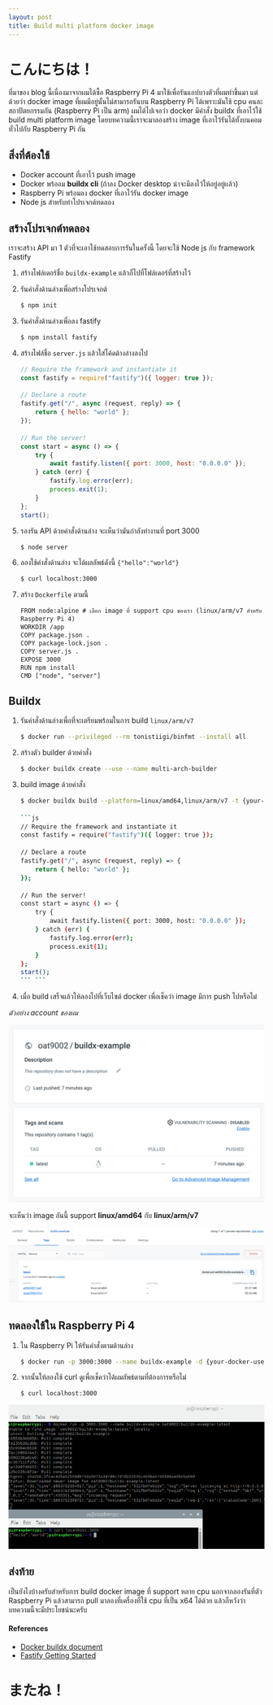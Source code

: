 ```yaml
---
layout: post
title: Build multi platform docker image
---
```


# こんにちは！

ที่มาของ blog นี้เนื่องมาจากผมได้ซื้อ Raspberry Pi 4 มาใช้เพื่อรันแอปบางตัวที่ผมทำขึ้นมา แต่ด้วยว่า docker image ที่ผมมีอยู่นั้นไม่สามารถรันบน Raspberry Pi ได้เพราะมันใช้ cpu คนละสถาปัตยกรรมกัน (Raspberry Pi เป็น arm) ผมได้ไปเจอว่า docker มีคำสั่ง buildx ที่เอาไว้ใช้ build multi platform image โดยบทความนี้เราจะมาลองสร้าง image ที่เอาไว้รันได้ทั้งบนคอมทั่วไปกับ Raspberry Pi กัน

## สิ่งที่ต้องใช้

-   Docker account ที่เอาไว้ push image
-   Docker พร้ออม **buildx cli** (ถ้าลง Docker desktop น่าจะมีลงไว้ให้อยู่อยู่เเล้ว)
-   Raspberry Pi พร้อมลง docker ที่เอาไว้รัน docker image
-   Node js สำหรับทำโปรเจกต์ทดลอง

## สร้างโปรเจกต์ทดลอง

เราจะสร้าง API มา 1 ตัวที่จะเอาใช้ทดสอบการรันในครั้งนี้ โดยจะใช้ Node js กับ framework Fastify

1. สร้างโฟล์เดอร์ชื่อ `buildx-example` แล้วก็ไปที่โฟล์เดอร์ที่สร้างไว้
2. รันคำสั่งด้านล่างเพื่อสร้างโปรเจกต์

    ```bash
    $ npm init
    ```

3. รันคำสั่งด้านล่างเพื่อลง fastify

    ```bash
    $ npm install fastify
    ```

4. สร้างไฟล์ชื่อ `server.js` แล้วใส่โค้ดด้างล่างลงไป

    ```js
    // Require the framework and instantiate it
    const fastify = require("fastify")({ logger: true });

    // Declare a route
    fastify.get("/", async (request, reply) => {
        return { hello: "world" };
    });

    // Run the server!
    const start = async () => {
        try {
            await fastify.listen({ port: 3000, host: "0.0.0.0" });
        } catch (err) {
            fastify.log.error(err);
            process.exit(1);
        }
    };
    start();
    ```

5. รองรัน API ด้วยคำสั่งด้านล่าง จะเห็นว่ามันกำลังทำงานที่ port 3000

    ```bash
    $ node server
    ```

6. ลองใช้คำสั่งด้านล่าง จะได้ผลลัพธ์ดังนี้ `{"hello":"world"}`

    ```bash
    $ curl localhost:3000
    ```

7. สร้าง `Dockerfile` ตามนี้

    ```docker
    FROM node:alpine # เลือก image ที่ support cpu ของเรา (linux/arm/v7 สำหรับ Raspberry Pi 4)
    WORKDIR /app
    COPY package.json .
    COPY package-lock.json .
    COPY server.js .
    EXPOSE 3000
    RUN npm install
    CMD ["node", "server"]
    ```

## Buildx

1. รันคำสั่งด้านล่างเพื่อที่จะเตรียมพร้อมในการ build `linux/arm/v7`

    ```bash
    $ docker run --privileged --rm tonistiigi/binfmt --install all
    ```

2. สร้างตัว builder ด้วยคำสั่ง

    ```bash
    $ docker buildx create --use --name multi-arch-builder
    ```

3. build image ด้วยคำสั่ง

    ````bash
    $ docker buildx build --platform=linux/amd64,linux/arm/v7 -t {your-docker-username}/buildx-example:latest --push .

    ```js
    // Require the framework and instantiate it
    const fastify = require("fastify")({ logger: true });

    // Declare a route
    fastify.get("/", async (request, reply) => {
        return { hello: "world" };
    });

    // Run the server!
    const start = async () => {
        try {
            await fastify.listen({ port: 3000, host: "0.0.0.0" });
        } catch (err) {
            fastify.log.error(err);
            process.exit(1);
        }
    };
    start();
    ``` ```

    ````

4. เมื่อ build เสร็จแล้วให้ลองไปที่เว็บไซต์ docker เพื่อเช็คว่า image มีการ push ไปหรือไม่

_ตัวอย่าง account ของผม_

![repo-home](/assets/docker-buildx/buildx-home.png)

จะเห็นว่า image อันนี้ support **linux/amd64** กับ **linux/arm/v7**

![repo-tag](/assets/docker-buildx/buildx-tag.png)

## ทดลองใช้ใน Raspberry Pi 4

1. ใน Raspberry Pi ให้รันคำสั่งตามด้านล่าง

    ```bash
    $ docker run -p 3000:3000 --name buildx-example -d {your-docker-username}/buildx-example:latest
    ```

2. จากนั้นให้ลองใช้ curl ดูเพื่อเช็คว่าได้ผมลัพธ์ตามที่ต้องการหรือไม่

    ```bash
    $ curl localhost:3000
    ```

![result in pi](/assets//docker-buildx/pi.png)

## ส่งท้าย

เป็นยังไงบ้างครับสำหรับการ build docker image ที่ support หลาย cpu นอกจากลองรันที่ตัว Raspberry Pi แล้วสามารถ pull มาลองที่เครื่องที่ใช้ cpu ที่เป็น x64 ได้ด้วย แล้วก็หวังว่าบทความนี้จะมีประโยชน์นะครับ

#### References

-   [Docker buildx document](https://docs.docker.com/build/building/multi-platform/)
-   [Fastify Getting Started](https://www.fastify.io/docs/latest/Guides/Getting-Started/)

# またね！
